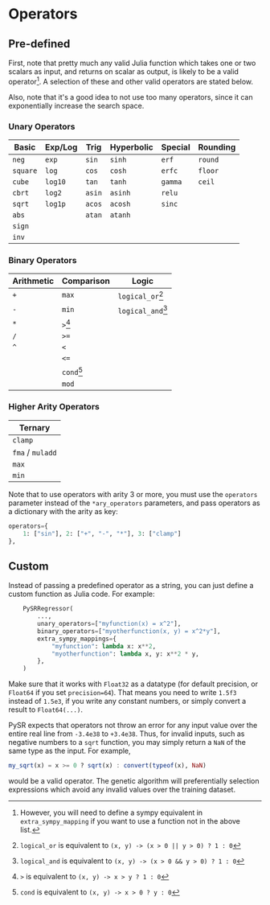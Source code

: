 # Operators

## Pre-defined

First, note that pretty much any valid Julia function which
takes one or two scalars as input, and returns on scalar as output,
is likely to be a valid operator[^1].
A selection of these and other valid operators are stated below.

Also, note that it's a good idea to not use too many operators, since
it can exponentially increase the search space.

### Unary Operators

| Basic      | Exp/Log    | Trig      | Hyperbolic | Special   | Rounding   |
|------------|------------|-----------|------------|-----------|------------|
| `neg`      | `exp`      | `sin`     | `sinh`     | `erf`     | `round`    |
| `square`   | `log`      | `cos`     | `cosh`     | `erfc`    | `floor`    |
| `cube`     | `log10`    | `tan`     | `tanh`     | `gamma`   | `ceil`     |
| `cbrt`     | `log2`     | `asin`    | `asinh`    | `relu`    |            |
| `sqrt`     | `log1p`    | `acos`    | `acosh`    | `sinc`    |            |
| `abs`      |            | `atan`    | `atanh`    |           |            |
| `sign`     |            |           |            |           |            |
| `inv`      |            |           |            |           |            |

### Binary Operators

| Arithmetic    | Comparison | Logic    |
|--------------|------------|----------|
| `+`          | `max`      | `logical_or`[^2] |
| `-`          | `min`      | `logical_and`[^3]|
| `*`          | `>`[^4]    |                 |
| `/`          | `>=`       |                 |
| `^`          | `<`        |                 |
|              | `<=`       |                 |
|              | `cond`[^5] |                 |
|              | `mod`      |                 |

### Higher Arity Operators

| Ternary      |
|--------------|
| `clamp`      |
| `fma` / `muladd` |
| `max`        |
| `min`        |

<!--TODO: | `ifelse`[^6] | -->

Note that to use operators with arity 3 or more, you must use the `operators` parameter instead of the `*ary_operators` parameters, and pass operators as a dictionary with the arity as key:

```python
operators={
    1: ["sin"], 2: ["+", "-", "*"], 3: ["clamp"]
},
```

## Custom

Instead of passing a predefined operator as a string,
you can just define a custom function as Julia code. For example:

```python
    PySRRegressor(
        ...,
        unary_operators=["myfunction(x) = x^2"],
        binary_operators=["myotherfunction(x, y) = x^2*y"],
        extra_sympy_mappings={
            "myfunction": lambda x: x**2,
            "myotherfunction": lambda x, y: x**2 * y,
        },
    )
```


Make sure that it works with
`Float32` as a datatype (for default precision, or `Float64` if you set `precision=64`). That means you need to write `1.5f3`
instead of `1.5e3`, if you write any constant numbers, or simply convert a result to `Float64(...)`.

PySR expects that operators not throw an error for any input value over the entire real line from `-3.4e38` to `+3.4e38`.
Thus, for invalid inputs, such as negative numbers to a `sqrt` function, you may simply return a `NaN` of the same type as the input. For example,

```julia
my_sqrt(x) = x >= 0 ? sqrt(x) : convert(typeof(x), NaN)
```

would be a valid operator. The genetic algorithm
will preferentially selection expressions which avoid
any invalid values over the training dataset.

[^1]: However, you will need to define a sympy equivalent in `extra_sympy_mapping` if you want to use a function not in the above list.
[^2]: `logical_or` is equivalent to `(x, y) -> (x > 0 || y > 0) ? 1 : 0`
[^3]: `logical_and` is equivalent to `(x, y) -> (x > 0 && y > 0) ? 1 : 0`
[^4]: `>` is equivalent to `(x, y) -> x > y ? 1 : 0`
[^5]: `cond` is equivalent to `(x, y) -> x > 0 ? y : 0`

<!-- [^6]: `ifelse` is equivalent to `(x, y, z) -> x > 0 ? y : z` -->
